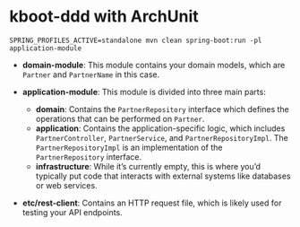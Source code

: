 # kboot-ddd with ArchUnit

```
SPRING_PROFILES_ACTIVE=standalone mvn clean spring-boot:run -pl application-module
```

- **domain-module**: This module contains your domain models, which are `Partner` and `PartnerName` in this case.

- **application-module**: This module is divided into three main parts:
    - **domain**: Contains the `PartnerRepository` interface which defines the operations that can be performed on `Partner`.
    - **application**: Contains the application-specific logic, which includes `PartnerController`, `PartnerService`, and `PartnerRepositoryImpl`. The `PartnerRepositoryImpl` is an implementation of the `PartnerRepository` interface.
    - **infrastructure**: While it’s currently empty, this is where you’d typically put code that interacts with external systems like databases or web services.

- **etc/rest-client**: Contains an HTTP request file, which is likely used for testing your API endpoints.



